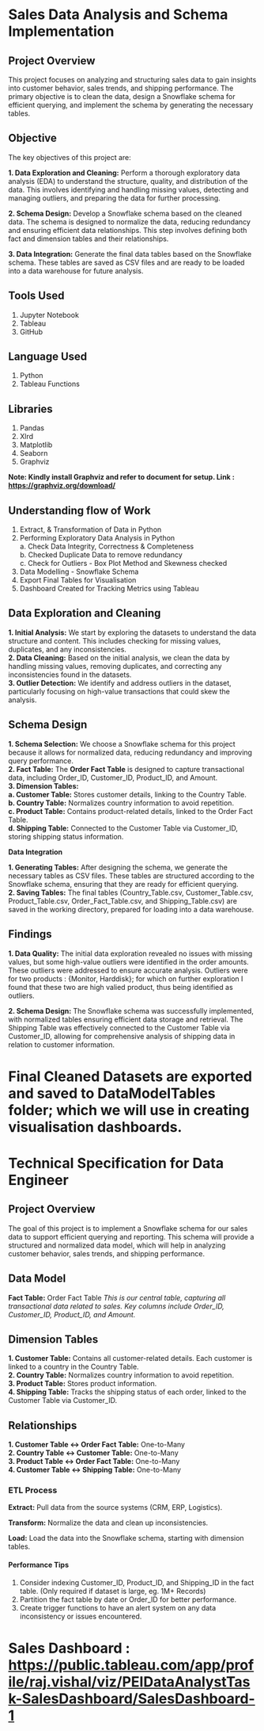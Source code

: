 # Sales Data Analysis and Schema Implementation

## Project Overview

This project focuses on analyzing and structuring sales data to gain insights into customer behavior, sales trends, and shipping performance. The primary objective is to clean the data, design a Snowflake schema for efficient querying, and implement the schema by generating the necessary tables.

## Objective

The key objectives of this project are:

**1. Data Exploration and Cleaning:** Perform a thorough exploratory data analysis (EDA) to understand the structure, quality, and distribution of the data. This involves identifying and handling missing values, detecting and managing outliers, and preparing the data for further processing.

**2. Schema Design:** Develop a Snowflake schema based on the cleaned data. The schema is designed to normalize the data, reducing redundancy and ensuring efficient data relationships. This step involves defining both fact and dimension tables and their relationships.

**3. Data Integration:** Generate the final data tables based on the Snowflake schema. These tables are saved as CSV files and are ready to be loaded into a data warehouse for future analysis.

## Tools Used

1. Jupyter Notebook
2. Tableau
3. GitHub

## Language Used

1. Python
2. Tableau Functions

## Libraries 

1. Pandas
2. Xlrd
3. Matplotlib
4. Seaborn
5. Graphviz

**Note: Kindly install Graphviz and refer to document for setup. Link : https://graphviz.org/download/**

## Understanding flow of Work

1. Extract, & Transformation of Data in Python
2. Performing Exploratory Data Analysis in Python <br />
      a. Check Data Integrity, Correctness & Completeness<br />
      b. Checked Duplicate Data to remove redundancy<br />
      c. Check for Outliers - Box Plot Method and Skewness checked<br />
4. Data Modelling - Snowflake Schema
5. Export Final Tables for Visualisation
6. Dashboard Created for Tracking Metrics using Tableau

## Data Exploration and Cleaning

**1. Initial Analysis:** We start by exploring the datasets to understand the data structure and content. This includes checking for missing values, duplicates, and any inconsistencies. <br />
**2. Data Cleaning:** Based on the initial analysis, we clean the data by handling missing values, removing duplicates, and correcting any inconsistencies found in the datasets.<br />
**3. Outlier Detection:** We identify and address outliers in the dataset, particularly focusing on high-value transactions that could skew the analysis.<br />

## Schema Design

**1. Schema Selection:** We choose a Snowflake schema for this project because it allows for normalized data, reducing redundancy and improving query performance. <br />
**2. Fact Table:** The **Order Fact Table** is designed to capture transactional data, including Order_ID, Customer_ID, Product_ID, and Amount. <br />
**3. Dimension Tables:** <br />
   **a. Customer Table:** Stores customer details, linking to the Country Table. <br />
   **b. Country Table:** Normalizes country information to avoid repetition. <br />
   **c. Product Table:** Contains product-related details, linked to the Order Fact Table. <br />
   **d. Shipping Table:** Connected to the Customer Table via Customer_ID, storing shipping status information. <br />


**Data Integration**

**1. Generating Tables:** After designing the schema, we generate the necessary tables as CSV files. These tables are structured according to the Snowflake schema, ensuring that they are ready for efficient querying. <br />
**2. Saving Tables:** The final tables (Country_Table.csv, Customer_Table.csv, Product_Table.csv, Order_Fact_Table.csv, and Shipping_Table.csv) are saved in the working directory, prepared for loading into a data warehouse. <br />


## **Findings**

**1. Data Quality:** The initial data exploration revealed no issues with missing values, but some high-value outliers were identified in the order amounts. These outliers were addressed to ensure accurate analysis. Outliers were for two products : {Monitor, Harddisk}; for which on further exploration I found that these two are high valied product, thus being identified as outliers. 

**2. Schema Design:** The Snowflake schema was successfully implemented, with normalized tables ensuring efficient data storage and retrieval. The Shipping Table was effectively connected to the Customer Table via Customer_ID, allowing for comprehensive analysis of shipping data in relation to customer information.


# Final Cleaned Datasets are exported and saved to **DataModelTables** folder; which we will use in creating visualisation dashboards.


# Technical Specification for Data Engineer

## Project Overview

The goal of this project is to implement a Snowflake schema for our sales data to support efficient querying and reporting. This schema will provide a structured and normalized data model, which will help in analyzing customer behavior, sales trends, and shipping performance.

## Data Model
**Fact Table:** Order Fact Table
                _This is our central table, capturing all transactional data related to sales. Key columns include Order_ID, Customer_ID, Product_ID, and Amount._

## Dimension Tables

**1. Customer Table:** Contains all customer-related details. Each customer is linked to a country in the Country Table. <br />
**2. Country Table:** Normalizes country information to avoid repetition. <br />
**3. Product Table:** Stores product information. <br />
**4. Shipping Table:** Tracks the shipping status of each order, linked to the Customer Table via Customer_ID. <br />

## Relationships

**1. Customer Table ↔ Order Fact Table:** One-to-Many <br />
**2. Country Table ↔ Customer Table:** One-to-Many <br />
**3. Product Table ↔ Order Fact Table:** One-to-Many <br />
**4. Customer Table ↔ Shipping Table:** One-to-Many <br />

### ETL Process

**Extract:** Pull data from the source systems (CRM, ERP, Logistics).

**Transform:** Normalize the data and clean up inconsistencies.

**Load:** Load the data into the Snowflake schema, starting with dimension tables.

#### Performance Tips

1. Consider indexing Customer_ID, Product_ID, and Shipping_ID in the fact table. (Only required if dataset is large, eg. 1M+ Records)
2. Partition the fact table by date or Order_ID for better performance.
3. Create trigger functions to have an alert system on any data inconsistency or issues encountered.


# Sales Dashboard : https://public.tableau.com/app/profile/raj.vishal/viz/PEIDataAnalystTask-SalesDashboard/SalesDashboard-1
